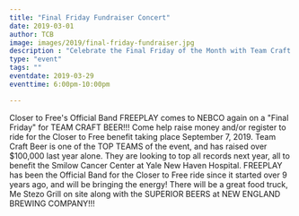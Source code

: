 ```yaml
---
title: "Final Friday Fundraiser Concert"
date: 2019-03-01
author: TCB
image: images/2019/final-friday-fundraiser.jpg
description : "Celebrate the Final Friday of the Month with Team Craft Beer!"
type: "event"
tags: "" 
eventdate: 2019-03-29
eventtime: 6:00pm-10:00pm

---
```


Closer to Free's Official Band FREEPLAY comes to NEBCO again on a "Final Friday" for TEAM CRAFT BEER!!!  Come help raise money and/or register to ride for the Closer to Free benefit taking place September 7, 2019.  Team Craft Beer is one of the TOP TEAMS of the event, and has raised over $100,000 last year alone.  They are looking to top all records next year, all to benefit the Smilow Cancer Center at Yale New Haven Hospital.  FREEPLAY has been the Official Band for the Closer to Free ride since it started over 9 years ago, and will be bringing the energy!  There will be a great food truck, Me Stezo Grill on site along with the SUPERIOR BEERS at NEW ENGLAND BREWING COMPANY!!!  